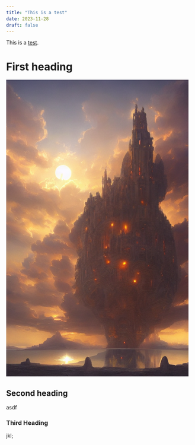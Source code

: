 ```yaml
---
title: "This is a test"
date: 2023-11-28
draft: false
---
```


This is a [test](/test).

# First heading

![This is an image](featured.png)

## Second heading

asdf

### Third Heading

jkl;
